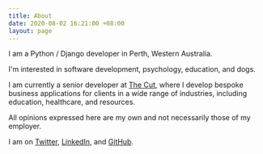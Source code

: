 ```yaml
---
title: About
date: 2020-08-02 16:21:00 +08:00
layout: page
---
```


I am a Python / Django developer in Perth, Western Australia.

I'm interested in software development, psychology, education, and <span class="content__dogs">dogs</span>.

I am currently a senior developer at [The Cut](https://www.thecut.net.au), where I develop bespoke business applications for clients in a wide range of industries, including education, healthcare, and resources.

All opinions expressed here are my own and not necessarily those of my employer.

I am on [Twitter](https://www.twitter.com/kyerussell), [LinkedIn](https://www.linkedin.com/in/kyerussell/), and [GitHub](https://www.github.com/kyerussell).
